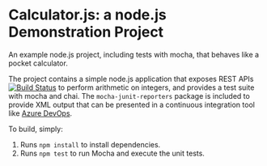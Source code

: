 Calculator.js: a node.js Demonstration Project
==============================================
An example node.js project, including tests with mocha, that behaves like
a pocket calculator.

The project contains a simple node.js application that exposes REST APIs
[![Build Status](https://dev.azure.com/rominaisabella/Integrating%20External%20Source%20Control%20with%20Azure%20Pipelines/_apis/build/status/rominaisa1981.calculator?branchName=master)](https://dev.azure.com/rominaisabella/Integrating%20External%20Source%20Control%20with%20Azure%20Pipelines/_build/latest?definitionId=12&branchName=master)
to perform arithmetic on integers, and provides a test suite with mocha
and chai.  The `mocha-junit-reporters` package is included to provide XML
output that can be presented in a continuous integration tool like
[Azure DevOps](https://azure.com/devops).

To build, simply:

1. Runs `npm install` to install dependencies.
2. Runs `npm test` to run Mocha and execute the unit tests.

